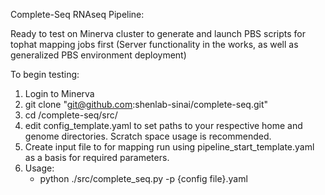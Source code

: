Complete-Seq RNAseq Pipeline:

Ready to test on Minerva cluster to generate and launch PBS scripts for tophat mapping jobs first (Server functionality in the works, as well as generalized PBS environment deployment)

To begin testing:
  1. Login to Minerva
  2. git clone "git@github.com:shenlab-sinai/complete-seq.git"
  3. cd /complete-seq/src/
  4. edit config_template.yaml to set paths to your respective home and genome directories. Scratch space usage is recommended.
  5. Create input file to for mapping run using pipeline_start_template.yaml as a basis for required parameters.
  6. Usage:
     - python ./src/complete_seq.py -p {config file}.yaml
